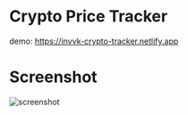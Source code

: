 # Crypto Price Tracker

demo: https://invvk-crypto-tracker.netlify.app

# Screenshot

![screenshot](https://i.imgur.com/RGZ4i5J.png)